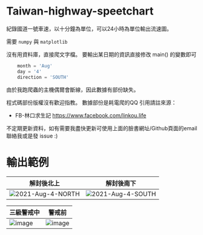 # Taiwan-highway-speetchart
紀錄國道一號車速，以十分鐘為單位，可以24小時為單位輸出流速圖。

需要 `numpy` 與 `matplotlib`

沒有用資料庫，直接爬文字檔。
要輸出某日期的資訊直接修改 main() 的變數即可

```py
    month = 'Aug'
    day = '4'
    direction = 'SOUTH'
```

由於我跑爬蟲的主機偶爾會斷線，因此數據有部份缺失。

程式碼部份版權沒有歡迎指教。
數據部份是耗電爬的QQ 引用請註來源：
- FB-林口求生記 https://www.facebook.com/linkou.life 


不定期更新資料，如有需要我盡快更新可使用上面的臉書網址/Github頁面的email聯絡我或是發 issue :)

# 輸出範例

| 解封後北上 | 解封後南下 |
|---|---|
| ![2021-Aug-4-NORTH](https://user-images.githubusercontent.com/5109822/128348412-449b7815-42eb-42d0-b97c-a78e909e058b.png) | ![2021-Aug-4-SOUTH](https://user-images.githubusercontent.com/5109822/128350312-ed8e83c4-62b5-4bd5-92e1-71523b9912e3.png) |

| 三級警戒中 | 警戒前 |
|---|---|
| ![image](https://user-images.githubusercontent.com/5109822/128350694-a42271ee-1335-4732-9110-7a43ad833d7c.png) | ![image](https://user-images.githubusercontent.com/5109822/128350751-e6a22877-af7d-4bcb-8973-fa07de8e3b2b.png)


